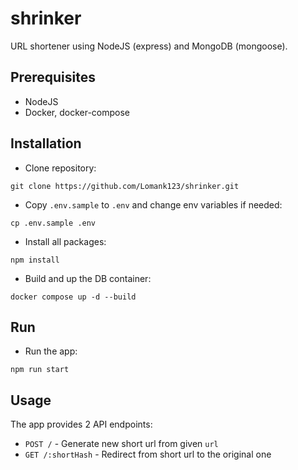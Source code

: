 # shrinker

URL shortener using NodeJS (express) and MongoDB (mongoose).


## Prerequisites

- NodeJS
- Docker, docker-compose


## Installation

- Clone repository:

```shell
git clone https://github.com/Lomank123/shrinker.git
```

- Copy `.env.sample` to `.env` and change env variables if needed:

```shell
cp .env.sample .env
```

- Install all packages:

```shell
npm install
```

- Build and up the DB container:

```shell
docker compose up -d --build
```


## Run

- Run the app:

```shell
npm run start
```


## Usage

The app provides 2 API endpoints:

- `POST /` - Generate new short url from given `url`
- `GET /:shortHash` - Redirect from short url to the original one
